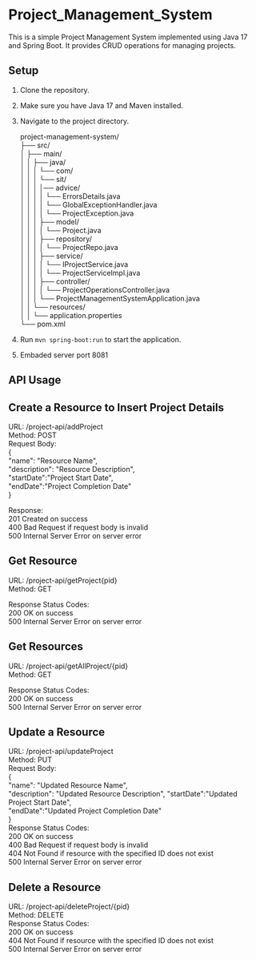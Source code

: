# Project_Management_System

This is a simple Project Management System implemented using Java 17 and Spring Boot. It provides CRUD operations for managing projects.  
  
## Setup  
  
1. Clone the repository.  
2. Make sure you have Java 17 and Maven installed.   
3. Navigate to the project directory.  
  
   project-management-system/  
├── src/  
│   ├── main/  
│   │   ├── java/  
│   │   │   └── com/  
│   │   │           └── sit/  
│   │   │              │── advice/  
│   │   │              │  └── ErrorsDetails.java  
│   │   │              │  └── GlobalExceptionHandler.java  
│   │   │              │  └── ProjectException.java  
│   │   │              ├── model/  
│   │   │              │   └── Project.java  
│   │   │              ├── repository/  
│   │   │              │   └── ProjectRepo.java  
│   │   │              ├── service/  
│   │   │              │   └── IProjectService.java  
│   │   │              │   └── ProjectServiceImpl.java  
│   │   │              ├── controller/  
│   │   │              │   └── ProjectOperationsController.java    
│   │   │              └── ProjectManagementSystemApplication.java  
│   │   └── resources/  
│   │       └── application.properties  
└── pom.xml  
 
5. Run `mvn spring-boot:run` to start the application.  
6. Embaded  server port 8081  
   
## API Usage  
  
## Create a Resource to Insert Project Details  
URL: /project-api/addProject  
Method: POST  
Request Body:  
  {  
    "name": "Resource Name",  
    "description": "Resource Description",  
    "startDate":"Project Start Date",  
    "endDate":"Project Completion Date"   
  }  
  
Response:  
201 Created on success  
400 Bad Request if request body is invalid  
500 Internal Server Error on server error  
  
## Get Resource  
URL: /project-api/getProject{pid}  
Method: GET  
  
Response Status Codes:  
200 OK on success  
500 Internal Server Error on server error  
  
## Get Resources   
URL: /project-api/getAllProject/{pid}  
Method: GET  
  
Response Status Codes:  
200 OK on success  
500 Internal Server Error on server error  
  
## Update a Resource  
URL: /project-api/updateProject  
Method: PUT  
Request Body:  
{  
    "name": "Updated Resource Name",  
    "description": "Updated Resource Description",
    "startDate":"Updated Project Start Date",  
    "endDate":"Updated Project Completion Date"    
}    
Response Status Codes:  
200 OK on success  
400 Bad Request if request body is invalid  
404 Not Found if resource with the specified ID does not exist  
500 Internal Server Error on server error  
  
## Delete a Resource  
URL: /project-api/deleteProject/{pid}  
Method: DELETE  
Response Status Codes:  
200 OK on success    
404 Not Found if resource with the specified ID does not exist  
500 Internal Server Error on server error  
  
